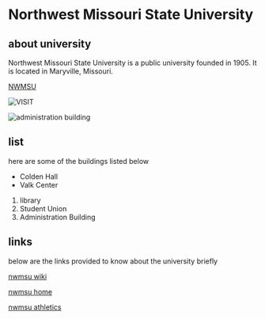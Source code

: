 # Northwest Missouri State University


## about university
 Northwest Missouri State University is a public university founded in 1905. It is located in Maryville, Missouri.

[NWMSU](https://www.nwmissouri.edu/)

![VISIT](https://upload.wikimedia.org/wikipedia/commons/thumb/9/9e/Nwmsu-bell.jpg/220px-Nwmsu-bell.jpg)

![administration building](https://upload.wikimedia.org/wikipedia/commons/thumb/6/61/Nwmsu-admin.jpg/250px-Nwmsu-admin.jpg)

## list

here are some of the buildings listed below 

- Colden Hall
- Valk Center

1. library
1. Student Union
1. Administration Building

## links
below are the links provided to know about the university briefly

[nwmsu wiki](https://en.wikipedia.org/wiki/Northwest_Missouri_State_University)

[nwmsu home](https://www.nwmissouri.edu/)

[nwmsu athletics](https://bearcatsports.com/)


